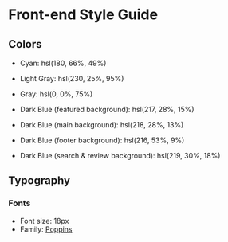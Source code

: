 # Front-end Style Guide

## Colors

- Cyan: hsl(180, 66%, 49%)
- Light Gray: hsl(230, 25%, 95%)
- Gray: hsl(0, 0%, 75%)

- Dark Blue (featured background): hsl(217, 28%, 15%)
- Dark Blue (main background): hsl(218, 28%, 13%)
- Dark Blue (footer background): hsl(216, 53%, 9%)
- Dark Blue (search & review background): hsl(219, 30%, 18%)


## Typography

### Fonts
- Font size: 18px
- Family: [Poppins](https://fonts.google.com/specimen/Poppins)
